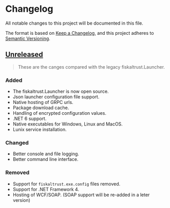 # Changelog
All notable changes to this project will be documented in this file.

The format is based on [Keep a Changelog](https://keepachangelog.com/en/1.0.0/),
and this project adheres to [Semantic Versioning](https://semver.org/spec/v2.0.0.html).

## [Unreleased]

> These are the canges compared with the legacy fiskaltrust.Launcher.

### Added

- The fiskaltrust.Launcher is now open source.
- Json launcher configuration file support.
- Native hosting of GRPC urls.
- Package download cache.
- Handling of encrypted configuration values.
- .NET 6 support.
- Native executables for Windows, Linux and MacOS.
- Lunix service installation.

### Changed

- Better console and file logging.
- Better command line interface.

### Removed

- Support for `fiskaltrust.exe.config` files removed.
- Support for .NET Framework 4.
- Hosting of WCF/SOAP. (SOAP support will be re-added in a leter version)


[Unreleased]: https://github.com/fiskaltrust/middleware-launcher/compare/master...proof-of-concept
